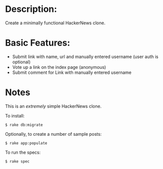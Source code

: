 # Description:

Create a minimally functional HackerNews clone.

# Basic Features:

* Submit link with name, url and manually entered username (user auth is optional)
* Vote up a link on the index page (anonymous)
* Submit comment for Link with manually entered username

# Notes

This is an _extremely_ simple HackerNews clone.

To install:

```$ bundle
$ rake db:migrate
```

Optionally, to create a number of sample posts:

```$ rake app:populate```

To run the specs:

```$ rake spec```